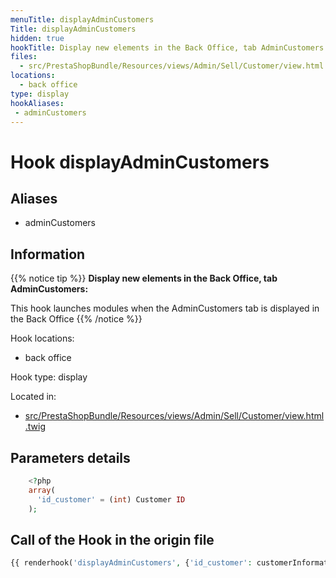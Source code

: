 ```yaml
---
menuTitle: displayAdminCustomers
Title: displayAdminCustomers
hidden: true
hookTitle: Display new elements in the Back Office, tab AdminCustomers
files:
  - src/PrestaShopBundle/Resources/views/Admin/Sell/Customer/view.html.twig
locations:
  - back office
type: display
hookAliases:
 - adminCustomers
---
```


# Hook displayAdminCustomers

## Aliases
 
 - adminCustomers



## Information

{{% notice tip %}}
**Display new elements in the Back Office, tab AdminCustomers:** 

This hook launches modules when the AdminCustomers tab is displayed in the Back Office
{{% /notice %}}

Hook locations: 
  - back office

Hook type: display

Located in: 
  - [src/PrestaShopBundle/Resources/views/Admin/Sell/Customer/view.html.twig](https://github.com/PrestaShop/PrestaShop/blob/8.0.x/src/PrestaShopBundle/Resources/views/Admin/Sell/Customer/view.html.twig)

## Parameters details

```php
    <?php
    array(
      'id_customer' = (int) Customer ID
    );
```

## Call of the Hook in the origin file

```php
{{ renderhook('displayAdminCustomers', {'id_customer': customerInformation.customerId.value}) }}
```